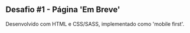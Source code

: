 ## Desafio #1 - Página 'Em Breve'

Desenvolvido com HTML e CSS/SASS, implementado como 'mobile first'.
